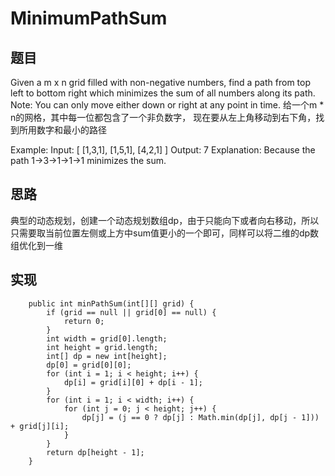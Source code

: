 # MinimumPathSum

## 题目
Given a m x n grid filled with non-negative numbers, 
find a path from top left to bottom right which minimizes the sum of all numbers along its path.
Note: You can only move either down or right at any point in time.
给一个m * n的网格，其中每一位都包含了一个非负数字，
现在要从左上角移动到右下角，找到所用数字和最小的路径

Example:
Input:
[
  [1,3,1],
  [1,5,1],
  [4,2,1]
]
Output: 7
Explanation: Because the path 1→3→1→1→1 minimizes the sum.
 
## 思路
典型的动态规划，创建一个动态规划数组dp，由于只能向下或者向右移动，所以只需要取当前位置左侧或上方中sum值更小的一个即可，同样可以将二维的dp数组优化到一维
 
## 实现 
```
    public int minPathSum(int[][] grid) {
        if (grid == null || grid[0] == null) {
            return 0;
        }
        int width = grid[0].length;
        int height = grid.length;
        int[] dp = new int[height];
        dp[0] = grid[0][0];
        for (int i = 1; i < height; i++) {
            dp[i] = grid[i][0] + dp[i - 1];
        }
        for (int i = 1; i < width; i++) {
            for (int j = 0; j < height; j++) {
                dp[j] = (j == 0 ? dp[j] : Math.min(dp[j], dp[j - 1])) + grid[j][i];
            }
        }
        return dp[height - 1];
    }
```